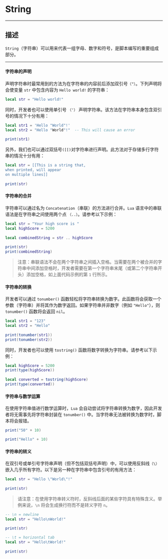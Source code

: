 # String

------------------------------------------------------------------------------------------
## 描述

`String`（字符串）可以用来代表一组字母、数字和符号，是脚本编写的重要组成部分。

------------------------------------------------------------------------------------------
#### 字符串的声明

声明字符串时最常用到的方法为在字符串的内容前后添加双引号`（"）`。下列声明将会使变量 `str` 中包含内容为 `Hello world!` 的字符串：

```lua
local str = "Hello world!"
```

同时，开发者也可以使用单引号 `（'）` 声明字符串。该方法在字符串本身包含双引号的情况下十分有用：

```lua
local str1 = 'Hello "World"!'
local str2 = "Hello "World"!"  -- This will cause an error
 
print(str1)
```

另外，我们也可以通过双括号`([[)`对字符串进行声明。此方法对于存储多行字符串的情况十分有用：

```lua
local str = [[This is a string that,
when printed, will appear
on multiple lines]]
 
print(str)
```

#### 字符串的合并

字符串可以通过名为 `Concatenation`（串联）的方法进行合并。`Lua` 语言中的串联语法是在字符串之间使用两个点 `（..）`。请参考以下示例：

```lua
local str = "Your high score is "
local highScore = 5200
 
local combinedString = str .. highScore
 
print(str)
print(combinedString)
```

  >注意：串联语法不会在两个字符串之间插入空格。当需要在两个被合并的字符串中间添加空格时，开发者需要在第一个字符串末尾（或第二个字符串开头）添加空格，如上面代码示例的第 `1` 行所示。

#### 字符串的转换

开发者可以通过 `tonumber()` 函数轻松将字符串转换为数字。此函数将会获取一个参数（字符串）并将其作为数字返回。如果字符串并非数字（例如 `"Hello"`），则 `tonumber()` 函数将会返回 `nil`。

```lua
local str1 = "123"
local str2 = "Hello"
 
print(tonumber(str1))
print(tonumber(str2))
```

同时，开发者也可以使用 `tostring()` 函数将数字转换为字符串。请参考以下示例：

```lua
local highScore = 5200
print(type(highScore))
 
local converted = tostring(highScore)
print(type(converted))
```


#### 字符串与数学运算

在使用字符串值进行数学运算时，`Lua` 会自动尝试将字符串转换为数字，因此开发者将无需事先将字符串封装在 `tonumber()` 中。当字符串无法被转换为数字时，脚本将会报错。

```lua
print("50" + 10)
```

```lua
print("Hello" + 10)
```

#### 字符串的转义

在双引号或单引号字符串声明（但不包括双括号声明）中，可以使用反斜线`（\）`嵌入几乎所有字符。以下是另一种在字符串中包含引号的有用方法：

```lua
local str = "Hello \"World\"!"
 
print(str)
```

  >请注意：在使用字符串转义符时，反斜线后面的某些字符具有特殊含义。举例来说，`\n` 将会生成换行符而不是转义字符 `n`。

```lua
-- \n = newline
local str = "Hello\nWorld!"
 
print(str)
```

```lua
-- \t = horizontal tab
local str = "Hello\tWorld!"
 
print(str)
```